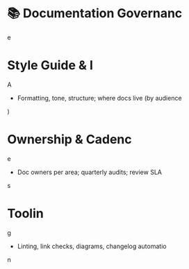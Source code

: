 

# 📚 Documentation Governanc

e

#

# Style Guide & I

A

- Formatting, tone, structure; where docs live (by audience

)

#

# Ownership & Cadenc

e

- Doc owners per area; quarterly audits; review SLA

s

#

# Toolin

g

- Linting, link checks, diagrams, changelog automatio

n

